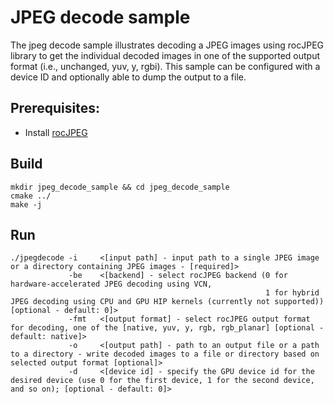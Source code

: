# JPEG decode sample

The jpeg decode sample illustrates decoding a JPEG images using rocJPEG library to get the individual decoded images in one of the supported output format (i.e., unchanged, yuv, y, rgbi). This sample can be configured with a device ID and optionally able to dump the output to a file.

## Prerequisites:

* Install [rocJPEG](../../README.md#build-and-install-instructions)

## Build

```shell
mkdir jpeg_decode_sample && cd jpeg_decode_sample
cmake ../
make -j
```

## Run

```shell
./jpegdecode -i     <[input path] - input path to a single JPEG image or a directory containing JPEG images - [required]>
             -be    <[backend] - select rocJPEG backend (0 for hardware-accelerated JPEG decoding using VCN,
                                                         1 for hybrid JPEG decoding using CPU and GPU HIP kernels (currently not supported)) [optional - default: 0]>
             -fmt   <[output format] - select rocJPEG output format for decoding, one of the [native, yuv, y, rgb, rgb_planar] [optional - default: native]>
             -o     <[output path] - path to an output file or a path to a directory - write decoded images to a file or directory based on selected output format [optional]>
             -d     <[device id] - specify the GPU device id for the desired device (use 0 for the first device, 1 for the second device, and so on); [optional - default: 0]>
```